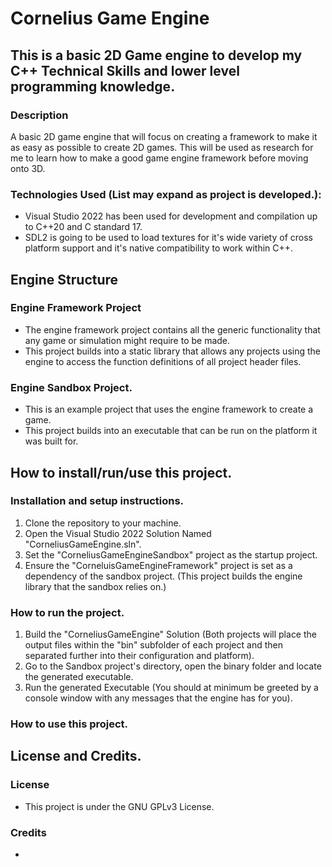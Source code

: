 # Cornelius Game Engine

## This is a basic 2D Game engine to develop my C++ Technical Skills and lower level programming knowledge.

### Description
A basic 2D game engine that will focus on creating a framework to make it as easy as possible to create 2D games. This will be used as research for me to learn how to make a good game engine framework before moving onto 3D.

### Technologies Used (List may expand as project is developed.):
 - Visual Studio 2022 has been used for development and compilation up to C++20 and C standard 17.
 - SDL2 is going to be used to load textures for it's wide variety of cross platform support and it's native compatibility to work within C++.

## Engine Structure
### Engine Framework Project
 - The engine framework project contains all the generic functionality that any game or simulation might require to be made.
 - This project builds into a static library that allows any projects using the engine to access the function definitions of all project header files.

### Engine Sandbox Project.
 - This is an example project that uses the engine framework to create a game.
 - This project builds into an executable that can be run on the platform it was built for.

## How to install/run/use this project.
### Installation and setup instructions.
 1. Clone the repository to your machine.
 2. Open the Visual Studio 2022 Solution Named "CorneliusGameEngine.sln".
 3. Set the "CorneliusGameEngineSandbox" project as the startup project.
 4. Ensure the "CorneluisGameEngineFramework" project is set as a dependency of the sandbox project. (This project builds the engine library that the sandbox relies on.)

### How to run the project.
 1. Build the "CorneliusGameEngine" Solution (Both projects will place the output files within the "bin" subfolder of each project and then separated further into their configuration and platform).
 2. Go to the Sandbox project's directory, open the binary folder and locate the generated executable.
 3. Run the generated Executable (You should at minimum be greeted by a console window with any messages that the engine has for you).

### How to use this project.


## License and Credits.
### License
 - This project is under the GNU GPLv3 License.

### Credits
 - 
